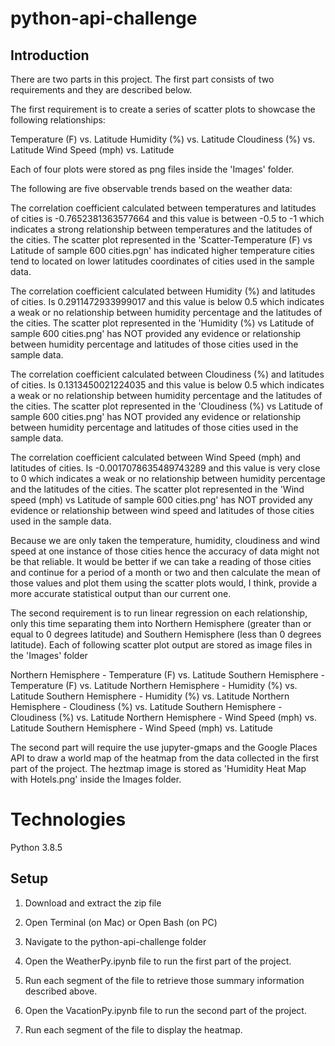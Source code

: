 # python-api-challenge

## Introduction

There are two parts in this project. The first part consists of two requirements and they are described below.

The first requirement is to create a series of scatter plots to showcase the following relationships:

Temperature (F) vs. Latitude
Humidity (%) vs. Latitude
Cloudiness (%) vs. Latitude
Wind Speed (mph) vs. Latitude


Each of four plots were stored as png files inside the 'Images' folder.  

The following are five observable trends based on the weather data:

The correlation coefficient calculated between temperatures and latitudes of cities is  -0.7652381363577664 and this value is between -0.5 to -1 which indicates a strong relationship between temperatures and the latitudes of the cities. The scatter plot represented in the 'Scatter-Temperature (F) vs Latitude of sample 600 cities.pgn' has indicated higher temperature cities tend to located on lower latitudes coordinates of cities used in the sample data.

The correlation coefficient calculated between Humidity (%) and latitudes of cities. Is 0.2911472933999017 and this value is below 0.5 which indicates a weak or no relationship between humidity percentage and the latitudes of the cities. The scatter plot represented in the 'Humidity (%) vs Latitude of sample 600 cities.png' has NOT provided any evidence or relationship between humidity percentage and latitudes of those cities used in the sample data.

The correlation coefficient calculated between Cloudiness (%) and latitudes of cities. Is 0.1313450021224035 and this value is below 0.5 which indicates a weak or no relationship between humidity percentage and the latitudes of the cities. The scatter plot represented in the 'Cloudiness (%) vs Latitude of sample 600 cities.png' has NOT provided any evidence or relationship between humidity percentage and latitudes of those cities used in the sample data.

The correlation coefficient calculated between Wind Speed (mph) and latitudes of cities. Is -0.0017078635489743289 and this value is very close to 0 which indicates a weak or no relationship between humidity percentage and the latitudes of the cities. The scatter plot represented in the 'Wind speed (mph) vs Latitude of sample 600 cities.png' has NOT provided any evidence or relationship between wind speed and latitudes of those cities used in the sample data.

Because we are only taken the temperature, humidity, cloudiness and wind speed at one instance of those cities hence the accuracy of data might not be that reliable. It would be better if we can take a reading of those cities and continue for a period of a month or two and then calculate the mean of those values and plot them using the scatter plots would, I think, provide a more accurate statistical output than our current one.  


The second requirement is to run linear regression on each relationship, only this time separating them into Northern Hemisphere (greater than or equal to 0 degrees latitude) and Southern Hemisphere (less than 0 degrees latitude). Each of following scatter plot output are stored as image files in the 'Images' folder 

Northern Hemisphere - Temperature (F) vs. Latitude
Southern Hemisphere - Temperature (F) vs. Latitude
Northern Hemisphere - Humidity (%) vs. Latitude
Southern Hemisphere - Humidity (%) vs. Latitude
Northern Hemisphere - Cloudiness (%) vs. Latitude
Southern Hemisphere - Cloudiness (%) vs. Latitude
Northern Hemisphere - Wind Speed (mph) vs. Latitude
Southern Hemisphere - Wind Speed (mph) vs. Latitude


The second part will require the use jupyter-gmaps and the Google Places API to draw a world map of the heatmap from the data collected in the first part of the project. The heztmap image is stored as 'Humidity Heat Map with Hotels.png' inside the Images folder.



# Technologies
 
Python 3.8.5
 
## Setup 

1. Download and extract the zip file

2. Open Terminal (on Mac) or Open Bash (on PC)

3. Navigate to the python-api-challenge folder

4. Open the WeatherPy.ipynb file to run the first part of the project.

5. Run each segment of the file to retrieve those summary information described above.

6. Open the VacationPy.ipynb file to run the second part of the project.

7. Run each segment of the file to display the heatmap.